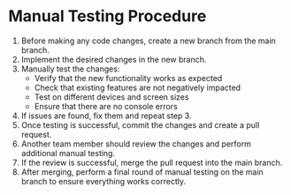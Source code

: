 # Manual Testing Procedure

1. Before making any code changes, create a new branch from the main branch.
2. Implement the desired changes in the new branch.
3. Manually test the changes:
   - Verify that the new functionality works as expected
   - Check that existing features are not negatively impacted
   - Test on different devices and screen sizes
   - Ensure that there are no console errors
4. If issues are found, fix them and repeat step 3.
5. Once testing is successful, commit the changes and create a pull request.
6. Another team member should review the changes and perform additional manual testing.
7. If the review is successful, merge the pull request into the main branch.
8. After merging, perform a final round of manual testing on the main branch to ensure everything works correctly.
